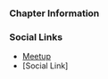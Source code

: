 ### Chapter Information


### Social Links
* [Meetup](https://www.meetup.com/Seattle-Open-Web-Application-Security-Project-OWASP-Chapter/)
* [Social Link]
